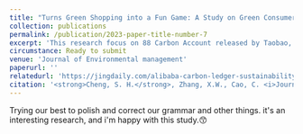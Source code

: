 ```yaml
---
title: "Turns Green Shopping into a Fun Game: A Study on Green Consumer Behavior on Taobao Platform with 88 Carbon Account."
collection: publications
permalink: /publication/2023-paper-title-number-7
excerpt: 'This research focus on 88 Carbon Account released by Taobao, encouraging consumers to green consumption. Mixed method was used to better explore the brand new phenomenon.This study adopts gamification affordance theory to investigate the factors that affect consumer willingness to purchase green products using the 88 Carbon Account system from both a technical and psychological perspective. '
circumstance: Ready to submit
venue: 'Journal of Environmental management'
paperurl: ''
relatedurl: 'https://jingdaily.com/alibaba-carbon-ledger-sustainability-ant-forest/'
citation: '<strong>Cheng, S. H.</strong>, Zhang, X.W., Cao, C. <i>Journal of Environmental management (SSCI Q1, If=8.7, ABS3)</i>, Ready to submit.'
---
```


Trying our best to polish and correct our grammar and other things. it's an interesting research, and i'm happy with this study.😙
